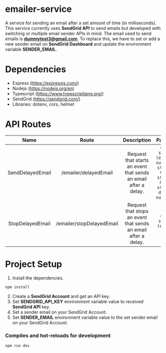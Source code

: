 # emailer-service
A service for sending an email after a set amount of time (in milliseconds). This service currently uses **SendGrid API** to send emails but developed with switching or multiple email sender APIs in mind. The email used to send emails is **dummytest3@gmail.com**. To replace this, we have to set or add a new sender email on **SendGrid Dashboard** and update the environment variable **SENDER_EMAIL**.

# Dependencies
* Express (https://expressjs.com/)
* Nodejs (https://nodejs.org/en)
* Typescript (https://www.typescriptlang.org/)
* SendGrid (https://sendgrid.com/)
* Libraries: dotenv, cors, helmet

# API Routes
Name | Route | Description | Payload
| :---: | :---: | :---: | :---:
SendDelayedEmail | /emailer/delayedEmail | Request that starts an event that sends an email after a delay. | `{ to: string (email), subject: string, text: string, html: string, delay: number }`
StopDelayedEmail  | /emailer/stopDelayedEmail | Request that stops an event that sends an email after a delay. | `{ to: string (email) }`

# Project Setup
1. Install the dependencies.
```
npm install
```
2. Create a **SendGrid Account** and get an API key.
3. Set **SENDGRID_API_KEY** environment variable value to received **SendGrid API** key.
4. Set a sender email on your SendGrid Account.
5. Set **SENDER_EMAIL** environment variable value to the set sender email on your SendGrid Account.

### Compiles and hot-reloads for development
```
npm run dev
```
